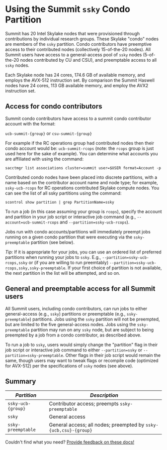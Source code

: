 # Using the Summit `ssky` Condo Partition

Summit has 20 Intel Skylake nodes that were provisioned through contributions by individual research groups. These Skylake "condo" nodes are members of the `ssky` partition.  Condo contributors have preemptive access to their contributed nodes (collectively 15-of-the-20 nodes). All Summit users have access to a general-access pool of `ssky` nodes (5-of-the-20 nodes contributed by CU and CSU), and preemptable access to all `ssky` nodes. 

Each Skylake node has 24 cores, 174.6 GB of available memory, and employs the AVX-512 instruction set. By comparison the Summit Haswell nodes have 24 cores, 113 GB available memory, and employ the AVX2 instruction set.

## Access for condo contributors

Summit condo contributors have access to a summit condo contributor account with the format:  

`ucb-summit-{group}`  or  `csu-summit-{group}` 

For example if the RC operations group had contributed nodes then their condo account would be: `ucb-summit-rcops` (note: the `rcops` group is just used here for the sake of example). You can determine what accounts you are affiliated with using the command: 

```
sacctmgr list associations cluster=summit user=$USER format=Account -p
```

Contributed condo nodes have been placed into discrete partitions, with a name based on the contributor account name and node type; for example, `ssky-ucb-rcops` for RC operations contributed Skylake compute nodes. You can see the list of all ssky partitions using the command:

```
scontrol show partition | grep PartitionName=ssky
```

To run a job (in this case assuming your group is `rcops`), specify the account and partition in your job script or interactive job command (e.g., `--account=ucb-summit-rcops` and `--partition=ssky-ucb-rcops`).

Jobs run with condo accounts/partitions will immediately preempt jobs running on a given condo partition that were executing via the `ssky-preemptable` partition (see below). 

_Tip:_ If it is appropriate for your jobs, you can use an ordered list of preferred partitions when running your jobs to `ssky`. E.g., `--partition=ssky-ucb-rcops,ssky` or (if you are willing to run preemtably) `--partition=ssky-ucb-rcops,ssky,ssky-preemptable`. If your first choice of partition is not available, the next partition in the list will be attempted, and so on.

## General and preemptable access for all Summit users

All Summit users, including condo contributors, can run jobs to either general-access (e.g., `ssky`) partitions or preemptable (e.g., `ssky-preemptable`) partitions. Jobs using the `ssky` partition will not be preempted, but are limited to the five general-access nodes. Jobs using the `ssky-preemptable` partition may run on any `ssky` node, but are subject to being preempted by a job from a condo contributor, as described above.

To run a job to `ssky`, users would simply change the "partition" flag in their job script or interactive job command to either `--partition=ssky` or `--partition=ssky-preemptable`.  Other flags in their job script would remain the same, though users may want to tweak flags or recompile code (optimized for AVX-512) per the specifications of `ssky` nodes (see above).

## Summary

| *Partition* | *Description* |
|-----------------|-------------------------------------------------------|
| `ssky-ucb-{group}` | Contributor access; preempts `ssky-preemptable` |
| `ssky` | General access |
| `ssky-preemptable` | General access; all nodes; preempted by `ssky-{ucb,csu}-{group}`|





Couldn't find what you need? [Provide feedback on these docs!](https://forms.gle/bSQEeFrdvyeQWPtW9)
